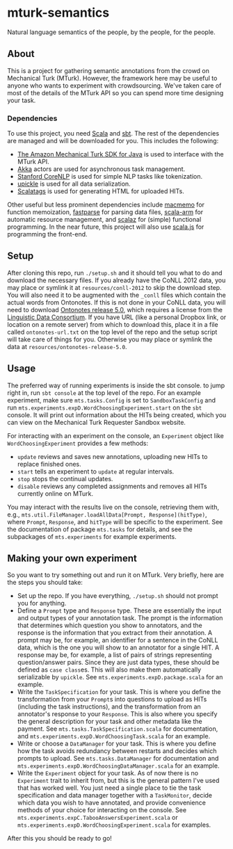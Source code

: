 # mturk-semantics

Natural language semantics of the people, by the people, for the people.

## About

This is a project for gathering semantic annotations from the crowd on Mechanical Turk (MTurk).
However, the framework here may be useful to anyone who wants to experiment with crowdsourcing.
We've taken care of most of the details of the MTurk API so you can spend more time designing your task.

### Dependencies

To use this project,
you need [Scala](http://www.scala-lang.org/) and [sbt](http://www.scala-sbt.org/).
The rest of the dependencies are managed and will be downloaded for you.
This includes the following:

 * [The Amazon Mechanical Turk SDK for Java](https://requester.mturk.com/developer/tools/java)
   is used to interface with the MTurk API.
 * [Akka](http://akka.io/) actors are used for asynchronous task management.
 * [Stanford CoreNLP](http://stanfordnlp.github.io/CoreNLP/)
   is used for simple NLP tasks like tokenization.
 * [upickle](https://github.com/lihaoyi/upickle-pprint)
   is used for all data serialization.
 * [Scalatags](https://github.com/lihaoyi/scalatags)
   is used for generating HTML for uploaded HITs.
   
Other useful but less prominent dependencies include
[macmemo](https://github.com/kciesielski/macmemo) for function memoization,
[fastparse](https://github.com/lihaoyi/fastparse) for parsing data files,
[scala-arm](https://github.com/jsuereth/scala-arm) for automatic resource management, and
[scalaz](https://github.com/scalaz/scalaz) for (simple) functional programming.
In the near future, this project will also use [scala.js](https://www.scala-js.org/)
for programming the front-end.

## Setup

After cloning this repo, run ```./setup.sh``` and it should tell you what to do
and download the necessary files.
If you already have the CoNLL 2012 data,
you may place or symlink it at ```resources/conll-2012``` to skip the download step.
You will also need it to be augmented with the ```_conll``` files
which contain the actual words from Ontonotes.
If this is not done in your CoNLL data,
you will need to download [Ontonotes release 5.0](https://catalog.ldc.upenn.edu/LDC2013T19),
which requires a license from the [Linguistic Data Consortium](https://www.ldc.upenn.edu/).
If you have URL (like a personal Dropbox link, or location on a remote server)
from which to download this, place it in a file called ```ontonotes-url.txt```
on the top level of the repo and the setup script will take care of things for you.
Otherwise you may place or symlink the data at ```resources/ontonotes-release-5.0```.

## Usage

The preferred way of running experiments is inside the sbt console.
to jump right in, run ```sbt console``` at the top level of the repo.
For an example experiment, make sure ```mts.tasks.Config``` is set to ```SandboxTaskConfig```
and run ```mts.experiments.expD.WordChoosingExperiment.start``` on the ```sbt``` console.
It will print out information about the HITs being created,
which you can view on the Mechanical Turk Requester Sandbox website.

For interacting with an experiment on the console, an ```Experiment``` object like ```WordChoosingExperiment```
provides a few methods:

  * ```update``` reviews and saves new annotations, uploading new HITs to replace finished ones.
  * ```start``` tells an experiment to ```update``` at regular intervals.
  * ```stop``` stops the continual updates.
  * ```disable``` reviews any completed assignments and removes all HITs currently online on MTurk.

You may interact with the results live on the console, retrieving them with, e.g.,
```mts.util.FileManager.loadAllData[Prompt, Response](hitType)```,
where ```Prompt```, ```Response```, and ```hitType``` will be specific to the experiment.
See the documentation of package ```mts.tasks``` for details,
and see the subpackages of ```mts.experiments``` for example experiments.

## Making your own experiment

So you want to try something out and run it on MTurk.
Very briefly, here are the steps you should take:

 * Set up the repo. If you have everything, ```./setup.sh``` should not prompt you for anything.
 * Define a ```Prompt``` type and ```Response``` type.
   These are essentially the input and output types of your annotation task.
   The prompt is the information that determines which question you show to annotators,
   and the response is the information that you extract from their annotation.
   A prompt may be, for example, an identifier for a sentence in the CoNLL data,
   which is the one you will show to an annotator for a single HIT.
   A response may be, for example, a list of pairs of strings representing question/answer pairs.
   Since they are just data types, these should be defined as ```case class```es.
   This will also make them automatically serializable by ```upickle```.
   See ```mts.experiments.expD.package.scala``` for an example.
 * Write the ```TaskSpecification``` for your task.
   This is where you define the transformation from your ```Prompt```s into questions to upload as HITs
   (including the task instructions),
   and the transformation from an annotator's response to your ``Response``.
   This is also where you specify the general description for your task and other metadata like the payment.
   See ```mts.tasks.TaskSpecification.scala``` for documentation,
   and ```mts.experiments.expD.WordChoosingTask.scala``` for an example.
 * Write or choose a ```DataManager``` for your task.
   This is where you define how the task avoids redundancy between restarts and decides which prompts to upload.
   See ```mts.tasks.DataManager``` for documentation
   and ```mts.experiments.expD.WordChoosingDataManager.scala``` for an example.
 * Write the ```Experiment``` object for your task.
   As of now there is no ```Experiment``` trait to inherit from,
   but this is the general pattern I've used that has worked well.
   You just need a single place to tie the task specification and data manager together with a ```TaskMonitor```,
   decide which data you wish to have annotated,
   and provide convenience methods of your choice for interacting on the console.
   See ```mts.experiments.expC.TabooAnswersExperiment.scala``` or
   ```mts.experiments.expD.WordChoosingExperiment.scala``` for examples.

After this you should be ready to go!

